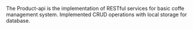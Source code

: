 The Product-api is the implementation of RESTful services for basic coffe management system.
Implemented CRUD operations with local storage for database.